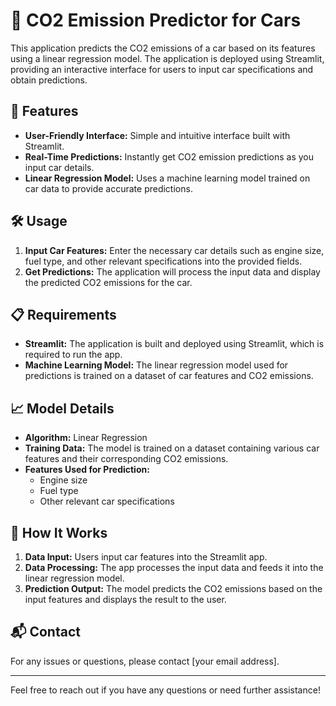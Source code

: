 # 🚗 CO2 Emission Predictor for Cars

This application predicts the CO2 emissions of a car based on its features using a linear regression model. The application is deployed using Streamlit, providing an interactive interface for users to input car specifications and obtain predictions.

## 🌟 Features

- **User-Friendly Interface:** Simple and intuitive interface built with Streamlit.
- **Real-Time Predictions:** Instantly get CO2 emission predictions as you input car details.
- **Linear Regression Model:** Uses a machine learning model trained on car data to provide accurate predictions.

## 🛠️ Usage

1. **Input Car Features:** Enter the necessary car details such as engine size, fuel type, and other relevant specifications into the provided fields.
2. **Get Predictions:** The application will process the input data and display the predicted CO2 emissions for the car.

## 📋 Requirements

- **Streamlit:** The application is built and deployed using Streamlit, which is required to run the app.
- **Machine Learning Model:** The linear regression model used for predictions is trained on a dataset of car features and CO2 emissions.

## 📈 Model Details

- **Algorithm:** Linear Regression
- **Training Data:** The model is trained on a dataset containing various car features and their corresponding CO2 emissions.
- **Features Used for Prediction:**
  - Engine size
  - Fuel type
  - Other relevant car specifications

## 🧩 How It Works

1. **Data Input:** Users input car features into the Streamlit app.
2. **Data Processing:** The app processes the input data and feeds it into the linear regression model.
3. **Prediction Output:** The model predicts the CO2 emissions based on the input features and displays the result to the user.

## 📬 Contact

For any issues or questions, please contact [your email address].

---

Feel free to reach out if you have any questions or need further assistance!
